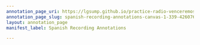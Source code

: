 ```yaml
---
annotation_page_uri: https://lgsump.github.io/practice-radio-venceremos/annotations/spanish-recording-annotations-canvas-1-339-426076.json
annotation_page_slug: spanish-recording-annotations-canvas-1-339-426076
layout: annotation_page
manifest_label: Spanish Recording Annotations

---
```

